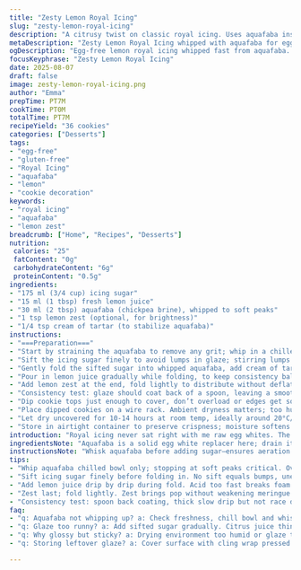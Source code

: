```yaml
---
title: "Zesty Lemon Royal Icing"
slug: "zesty-lemon-royal-icing"
description: "A citrusy twist on classic royal icing. Uses aquafaba instead of egg white. Reduced sugar for a lighter bite. Quick whip-up that sets firm yet glossy. Around 30 cookies worth. Perfect for those avoiding eggs and dairy. Lemon zest adds fresh punch; acid tames sweetness. Watch for consistency; too thick — cracks, too thin — runs off edges. Patience with drying ensures that satisfying snap. Based on experiments ditching raw egg, the texture benefits and shelf life improve. Aromas hit sharp, bright, with sugar crunch under fingertips. Glazes cookies that make noise when tapped, a sign of done. Ideal for gluten-free bakes needing sheen and hold."
metaDescription: "Zesty Lemon Royal Icing whipped with aquafaba for egg-free cookies. Quick seven-minute prep, light sugar, bright lemon zest, dries firm with tactile snap. Gluten-free sheen."
ogDescription: "Egg-free lemon royal icing whipped fast from aquafaba. Light sugar, sharp zest, dries glossy and firm. Great for gluten-free cookie glazes with snap and crunch."
focusKeyphrase: "Zesty Lemon Royal Icing"
date: 2025-08-07
draft: false
image: zesty-lemon-royal-icing.png
author: "Emma"
prepTime: PT7M
cookTime: PT0M
totalTime: PT7M
recipeYield: "36 cookies"
categories: ["Desserts"]
tags:
- "egg-free"
- "gluten-free"
- "Royal Icing"
- "aquafaba"
- "lemon"
- "cookie decoration"
keywords:
- "royal icing"
- "aquafaba"
- "lemon zest"
breadcrumb: ["Home", "Recipes", "Desserts"]
nutrition: 
 calories: "25"
 fatContent: "0g"
 carbohydrateContent: "6g"
 proteinContent: "0.5g"
ingredients:
- "175 ml (3/4 cup) icing sugar"
- "15 ml (1 tbsp) fresh lemon juice"
- "30 ml (2 tbsp) aquafaba (chickpea brine), whipped to soft peaks"
- "1 tsp lemon zest (optional, for brightness)"
- "1/4 tsp cream of tartar (to stabilize aquafaba)"
instructions:
- "===Preparation==="
- "Start by straining the aquafaba to remove any grit; whip in a chilled bowl until soft peaks form, about 3 minutes — sharp peaks will dry out icing."
- "Sift the icing sugar finely to avoid lumps in glaze; stirring lumps ruins smooth texture."
- "Gently fold the sifted sugar into whipped aquafaba, add cream of tartar — stabilizes foam, prevents weeping later."
- "Pour in lemon juice gradually while folding, to keep consistency balanced; too much liquid makes it watery and runny."
- "Add lemon zest at the end, fold lightly to distribute without deflating meringue texture."
- "Consistency test: glaze should coat back of a spoon, leaving a smooth layer but still flow slowly — not a drip race."
- "Dip cookie tops just enough to cover, don’t overload or edges get soggy and bleed."
- "Place dipped cookies on a wire rack. Ambient dryness matters; too humid—white haze; avoid fridge — condensation ruins finish."
- "Let dry uncovered for 10-14 hours at room temp, ideally around 20°C/68°F — touching slightly elastic, sound off when tapped lightly."
- "Store in airtight container to preserve crispness; moisture softens glaze quickly."
introduction: "Royal icing never sat right with me raw egg whites. The risk, the stiffness too brittle sometimes. Aquafaba enters like a surprise player—egg-free, dreamy smooth, surprisingly resilient. Lemon juice sharpens, bright zing cuts sugary saccharine. Messed up once by rushing drying; ended with sticky blobs instead of firm glaze. Always test your weather, humidity’s a sneaky enemy here. Less sugar means less cracking but more fragile hold; more means tough shell that snaps just right. Learned to watch edges; if they pool, glaze too thin. Whipping aquafaba is trick, don’t quit too soon or overdo — soft, shiny ribbons speak volumes. The cup and tablespoon swapped for less sugar feels exotic but playful. Zest adds pop, something missing before. This method means clean hands post-decorating; no slip between fingers. Trust fingers for timing, visually check glossiness, ruptures, and tactile snap when dry. Little things that make the big difference."
ingredientsNote: "Aquafaba is a solid egg white replacer here; drain it from canned chickpeas, fresh or canned doesn’t impact flavor much but freshness does. Whip to soft peaks not stiff or dry; you’ll see a gentle mound holding shape without cracking—a critical factor. Using lemon zest elevates the flavor beyond flat lemon juice alone; small but mighty. Cream of tartar gives aquafaba structure, avoids sugary weeping common when beaten liquids collapse. Swap white sugar for powdered diabetic versions if constrained, adjust liquids accordingly. If the glaze feels too runny, add more sifted icing sugar gradually; too thick, add small lemon juice droplets but careful, it ruins drying time quickly. Sifting sugar is non-negotiable; ensures the glaze’s smooth texture and even drying, avoids bumps. Store leftover glaze covered with cling wrap pressed directly on surface to prevent drying out. Flavor variations possible with orange zest or vanilla extract replacing lemon, but watch moisture impact."
instructionsNote: "Whisk aquafaba before adding sugar—ensures aeration and volume. Folding sugar in gently keeps foam intact; rapid stirring destroys structure, makes glaze dull and flat. Gradual acid addition is crucial—too fast breaks foam, ruins consistency, similar to meringue basics. The coating test is the best judge, not numbers on timer—tell by how it drapes on spoon, thick sheen but slow drip. Dipping cookies quickly avoids sogginess on edges; longer between dipping steps makes glaze set in bowl edges. Use a wire rack, not a solid plate, for drying to allow air circulation and avoid sticky bottoms. Drying time varies with room conditions; feel surface tackiness—done when lightly firm not sticky. A tap on cookie should give slightly hollow clack, a final test of full drying. If rushed, glaze turns dull or sticky. Do not fridge glaze; condensation ruins finish and texture, let ambient air do work. Clean-up easy with warm water; old dried glaze requires scraping."
tips:
- "Whip aquafaba chilled bowl only; stopping at soft peaks critical. Overbeat—sharp peaks dry icing out, fragile crust forms that cracks easy. Watch texture closely; soft shiny ribbons means go."
- "Sift icing sugar finely before folding in. No sift equals bumps, uneven drying, gritty feel. Fold gently; rapid mixing kills air, flattens foam, makes glaze dull and thick to drip. Slow gradual sugar keeps volume."
- "Add lemon juice drip by drip during fold. Acid too fast breaks foam structure, glaze runs or separates. Small amounts adjust viscosity—too thin runs off edges; thick cracks while drying. Balance is key here."
- "Zest last; fold lightly. Zest brings pop without weakening meringue. Overmix deflates, meringue loses hold. Final color changes subtly; fresh zest scent sharpens aroma—watch your nostrils for that freshness hit."
- "Consistency test: spoon back coating, thick slow drip but not race down handle. If glaze slides fast, add more sifted sugar few grams at a time. If cracks appear on drying, add tiny lemon juice drops to loosen, but beware drying time extension."
faq:
- "q: Aquafaba not whipping up? a: Check freshness, chill bowl and whisk. Canned works but liquid consistency matters. Add cream of tartar to stabilize foam. Overwhipping makes brittle peaks; underwhip means flat glaze."
- "q: Glaze too runny? a: Add sifted sugar gradually. Citrus juice thins glaze; pour slowly. Or whip aquafaba more but soft peaks only. Rushing drying stiff glaze causes cracks, delays firmness."
- "q: Why glossy but sticky? a: Drying environment too humid or glaze too thick. Fridge condensation ruins finish. Use wire rack, dry 10-14 hours ambient dry air. Avoid touching while tacky."
- "q: Storing leftover glaze? a: Cover surface with cling wrap pressed tight to avoid crust. Refrigeration ruins texture, moisture causes weeping. Use within a day. Re-whip gently if some liquid separates."

---
```

